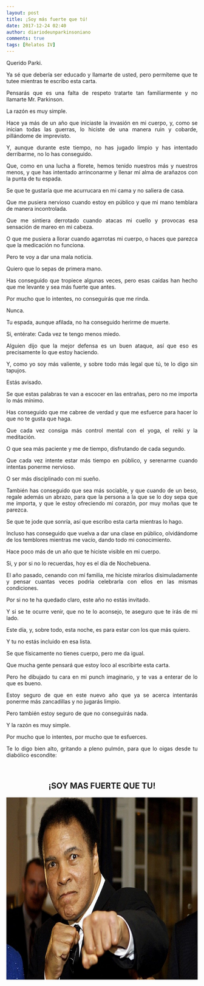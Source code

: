 ```yaml
---
layout: post
title: ¡Soy más fuerte que tú!
date: 2017-12-24 02:40
author: diariodeunparkinsoniano
comments: true
tags: [Relatos IV]
---
```

<p style="text-align:justify;">Querido Parki.</p>
<p style="text-align:justify;">Ya sé que debería ser educado y llamarte de usted, pero permíteme que te tutee mientras te escribo esta carta.</p>
<p style="text-align:justify;">Pensarás que es una falta de respeto tratarte tan familiarmente y no llamarte Mr. Parkinson.</p>
<p style="text-align:justify;">La razón es muy simple.</p>
<p style="text-align:justify;">Hace ya más de un año que iniciaste la invasión en mi cuerpo, y, como se inician todas las guerras, lo hiciste de una manera ruin y cobarde, pillándome de imprevisto.</p>
<p style="text-align:justify;">Y, aunque durante este tiempo, no has jugado limpio y has intentado derribarme, no lo has conseguido.</p>
<p style="text-align:justify;">Que, como en una lucha a florete, hemos tenido nuestros más y nuestros menos, y que has intentado arrinconarme y llenar mí alma de arañazos con la punta de tu espada.</p>
<p style="text-align:justify;">Se que te gustaría que me acurrucara en mi cama y no saliera de casa.</p>
<p style="text-align:justify;">Que me pusiera nervioso cuando estoy en público y que mi mano temblara de manera incontrolada.</p>
<p style="text-align:justify;">Que me sintiera derrotado cuando atacas mi cuello y provocas esa sensación de mareo en mi cabeza.</p>
<p style="text-align:justify;">O que me pusiera a llorar cuando agarrotas mi cuerpo, o haces que parezca que la medicación no funciona.</p>
<p style="text-align:justify;">Pero te voy a dar una mala noticia.</p>
<p style="text-align:justify;">Quiero que lo sepas de primera mano.</p>
<p style="text-align:justify;">Has conseguido que tropiece algunas veces, pero esas caídas han hecho que me levante y sea más fuerte que antes.</p>
<p style="text-align:justify;">Por mucho que lo intentes, no conseguirás que me rinda.</p>
<p style="text-align:justify;">Nunca.</p>
<p style="text-align:justify;">Tu espada, aunque afilada, no ha conseguido herirme de muerte.</p>
<p style="text-align:justify;">Si, entérate: Cada vez te tengo menos miedo.</p>
<p style="text-align:justify;">Alguien dijo que la mejor defensa es un buen ataque, así que eso es precisamente lo que estoy haciendo.</p>
<p style="text-align:justify;">Y, como yo soy más valiente, y sobre todo más legal que tú, te lo digo sin tapujos.</p>
<p style="text-align:justify;">Estás avisado.</p>
<p style="text-align:justify;">Se que estas palabras te van a escocer en las entrañas, pero no me importa lo más mínimo.</p>
<p style="text-align:justify;">Has conseguido que me cabree de verdad y que me esfuerce para hacer lo que no te gusta que haga.</p>
<p style="text-align:justify;">Que cada vez consiga más control mental con el yoga, el reiki y la meditación.</p>
<p style="text-align:justify;">O que sea más paciente y me de tiempo, disfrutando de cada segundo.</p>
<p style="text-align:justify;">Que cada vez intente estar más tiempo en público, y serenarme cuando intentas ponerme nervioso.</p>
<p style="text-align:justify;">O ser más disciplinado con mi sueño.</p>
<p style="text-align:justify;">También has conseguido que sea más sociable, y que cuando de un beso, regale además un abrazo, para que la persona a la que se lo doy sepa que me importa, y que le estoy ofreciendo mí corazón, por muy moñas que te parezca.</p>
<p style="text-align:justify;">Se que te jode que sonría, así que escribo esta carta mientras lo hago.</p>
<p style="text-align:justify;">Incluso has conseguido que vuelva a dar una clase en público, olvidándome de los temblores mientras me vacío, dando todo mi conocimiento.</p>
<p style="text-align:justify;">Hace poco más de un año que te hiciste visible en mi cuerpo.</p>
<p style="text-align:justify;">Si, y por si no lo recuerdas, hoy es el día de Nochebuena.</p>
<p style="text-align:justify;">El año pasado, cenando con mí familia, me hiciste mirarlos disimuladamente y pensar cuantas veces podría celebrarla con ellos en las mismas condiciones.</p>
<p style="text-align:justify;">Por si no te ha quedado claro, este año no estás invitado.</p>
<p style="text-align:justify;">Y si se te ocurre venir, que no te lo aconsejo, te aseguro que te irás de mi lado.</p>
<p style="text-align:justify;">Este día, y, sobre todo, esta noche, es para estar con los que más quiero.</p>
<p style="text-align:justify;">Y tu no estás incluido en esa lista.</p>
<p style="text-align:justify;">Se que físicamente no tienes cuerpo, pero me da igual.</p>
<p style="text-align:justify;">Que mucha gente pensará que estoy loco al escribirte esta carta.</p>
<p style="text-align:justify;">Pero he dibujado tu cara en mi punch imaginario, y te vas a enterar de lo que es bueno.</p>
<p style="text-align:justify;">Estoy seguro de que en este nuevo año que ya se acerca intentarás ponerme más zancadillas y no jugarás limpio.</p>
<p style="text-align:justify;">Pero también estoy seguro de que no conseguirás nada.</p>
<p style="text-align:justify;">Y la razón es muy simple.</p>
<p style="text-align:justify;">Por mucho que lo intentes, por mucho que te esfuerces.</p>
<p style="text-align:justify;">Te lo digo bien alto, gritando a pleno pulmón, para que lo oigas desde tu diabólico escondite:</p>
<strong> </strong>
<h2 style="text-align:center;"><strong>¡SOY MAS FUERTE QUE TU!</strong></h2>
<img class="img-fluid"  clasXs="alignnone size-full wp-image-529" src="/assets/images/2017/12/muhammad-ali-punch_2856798k-768x480.jpg" alt="muhammad-ali-punch_2856798k-768x480" width="768" height="480" />
